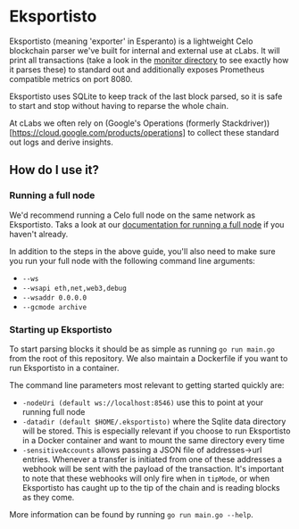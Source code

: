 # Eksportisto

Eksportisto (meaning 'exporter' in Esperanto) is a lightweight Celo blockchain parser we've built for internal and external use at cLabs. It will print all transactions (take a look in the [monitor directory](./monitor) to see exactly how it parses these) to standard out and additionally exposes Prometheus compatible metrics on port 8080.

Eksportisto uses SQLite to keep track of the last block parsed, so it is safe to start and stop without having to reparse the whole chain.

At cLabs we often rely on (Google's Operations (formerly Stackdriver))[https://cloud.google.com/products/operations] to collect these standard out logs and derive insights.

## How do I use it?

### Running a full node

We'd recommend running a Celo full node on the same network as Eksportisto. Taks a look at our [documentation for running a full node](https://docs.celo.org/getting-started/mainnet/running-a-full-node-in-mainnet) if you haven't already.

In addition to the steps in the above guide, you'll also need to make sure you run your full node with the following command line arguments:

- `--ws`
- `--wsapi eth,net,web3,debug`
- `--wsaddr 0.0.0.0`
- `--gcmode archive`

### Starting up Eksportisto

To start parsing blocks it should be as simple as running `go run main.go` from the root of this repository. We also maintain a Dockerfile if you want to run Eksportisto in a container.

The command line parameters most relevant to getting started quickly are:

- `-nodeUri (default ws://localhost:8546)` use this to point at your running full node
- `-datadir (default $HOME/.eksportisto)` where the Sqlite data directory will be stored. This is especially relevant if you choose to run Eksportisto in a Docker container and want to mount the same directory every time
- `-sensitiveAccounts` allows passing a JSON file of addresses->url entries. Whenever a transfer is initiated from one of these addresses a webhook will be sent with the payload of the transaction. It's important to note that these webhooks will only fire when in `tipMode`, or when Eksportisto has caught up to the tip of the chain and is reading blocks as they come.

More information can be found by running `go run main.go --help`.
